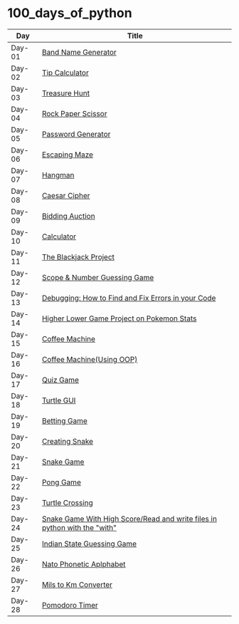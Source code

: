 # 100_days_of_python

| Day    | Title                                                                                  |
| ------ | -------------------------------------------------------------------------------------- |
| Day-01 | [Band Name Generator](./day001)                                                        |
| Day-02 | [Tip Calculator](./day002)                                                             |
| Day-03 | [Treasure Hunt](./day003)                                                              |
| Day-04 | [Rock Paper Scissor](./day004)                                                         |
| Day-05 | [Password Generator](./day005)                                                         |
| Day-06 | [Escaping Maze](./day006)                                                              |
| Day-07 | [Hangman](./day007)                                                                    |
| Day-08 | [Caesar Cipher](./day008)                                                              |
| Day-09 | [Bidding Auction](./day009/)                                                           |
| Day-10 | [Calculator](./day010/)                                                                |
| Day-11 | [The Blackjack Project](./day011/)                                                     |
| Day-12 | [Scope & Number Guessing Game](./day012/)                                              |
| Day-13 | [Debugging: How to Find and Fix Errors in your Code](./day013/)                        |
| Day-14 | [Higher Lower Game Project on Pokemon Stats](./day014/)                                |
| Day-15 | [Coffee Machine](./day015/)                                                            |
| Day-16 | [Coffee Machine(Using OOP)](./day016/)                                                 |
| Day-17 | [Quiz Game](./day017/)                                                                 |
| Day-18 | [Turtle GUI](./day018/)                                                                |
| Day-19 | [Betting Game](./day019/)                                                              |
| Day-20 | [Creating Snake](./day020/)                                                            |
| Day-21 | [Snake Game](./day021/)                                                                |
| Day-22 | [Pong Game](./day022/)                                                                 |
| Day-23 | [Turtle Crossing](./day023/)                                                           |
| Day-24 | [Snake Game With High Score/Read and write files in python with the "with"](./day024/) |
| Day-25 | [Indian State Guessing Game](./day025)                                                 |
| Day-26 | [Nato Phonetic Aplphabet](./day026)                                                    |
| Day-27 | [Mils to Km Converter](./day027)                                                       |
| Day-28 | [Pomodoro Timer](./day028)                                                             |
